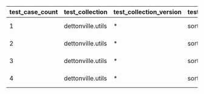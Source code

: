  | test_case_count | test_collection | test_collection_version | test_component | test_job_link | test_component_git_branch | test_component_git_commit_hash | test_case_id | test_date | test_description | test_failed | test_details_link | 
 |--- | --- | --- | --- | --- | --- | --- | --- | --- | --- | --- | --- | 
 | 1 | dettonville.utils | * | sort_dict_list |  | main | bf085e9 | 01 | 2024-02-20T22:30:37Z | single key sort test | False | [test details](./sort_dict_list/test.results/test_01/test-results.detailed.yml) | 
 | 2 | dettonville.utils | * | sort_dict_list |  | main | bf085e9 | 02 | 2024-02-20T22:30:37Z | single key sort test using list | False | [test details](./sort_dict_list/test.results/test_02/test-results.detailed.yml) | 
 | 3 | dettonville.utils | * | sort_dict_list |  | main | bf085e9 | 03 | 2024-02-20T22:30:37Z | multi key sort test | False | [test details](./sort_dict_list/test.results/test_03/test-results.detailed.yml) | 
 | 4 | dettonville.utils | * | sort_dict_list |  | main | bf085e9 | 04 | 2024-02-20T22:30:37Z | empty list sort test | False | [test details](./sort_dict_list/test.results/test_04/test-results.detailed.yml) | 
